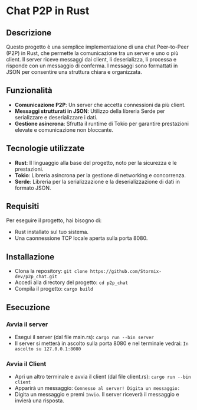 # Chat P2P in Rust
## Descrizione
Questo progetto è una semplice implementazione di una chat Peer-to-Peer (P2P) in Rust, che permette la comunicazione tra un server e uno o più client. Il server riceve messaggi dai client, li deserializza, li processa e risponde con un messaggio di conferma. I messaggi sono formattati in JSON per consentire una struttura chiara e organizzata.

## Funzionalità
- **Comunicazione P2P**: Un server che accetta connessioni da più client.
- **Messaggi strutturati in JSON**: Utilizzo della libreria Serde per serializzare e deserializzare i dati.
- **Gestione asincrona**: Sfrutta il runtime di Tokio per garantire prestazioni elevate e comunicazione non bloccante.

## Tecnologie utilizzate
- **Rust**: Il linguaggio alla base del progetto, noto per la sicurezza e le prestazioni.
- **Tokio**: Libreria asincrona per la gestione di networking e concorrenza.
- **Serde**: Libreria per la serializzazione e la deserializzazione di dati in formato JSON.

## Requisiti
Per eseguire il progetto, hai bisogno di:
- Rust installato sul tuo sistema.
- Una caonnessione TCP locale aperta sulla porta 8080.

## Installazione
- Clona la repository: `git clone https://github.com/Stormix-dev/p2p_chat.git`
- Accedi alla directory del progetto: `cd p2p_chat`
- Compila il progetto: `cargo build`

## Esecuzione
### Avvia il server
- Esegui il server (dal file main.rs): `cargo run --bin server`
- Il server si metterà in ascolto sulla porta 8080 e nel terminale vedrai: `In ascolto su 127.0.0.1:8080`

### Avvia il Client
- Apri un altro terminale e avvia il client (dal file client.rs): `cargo run --bin client`
- Apparirà un messaggio: `Connesso al server! Digita un messaggio:`
- Digita un messaggio e premi `Invio`. Il server riceverà il messaggio e invierà una risposta.
